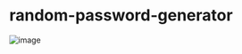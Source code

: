 # random-password-generator

![image](https://user-images.githubusercontent.com/107758531/192089488-27e0c865-38bc-415e-b0f7-7092beaa9714.png)
